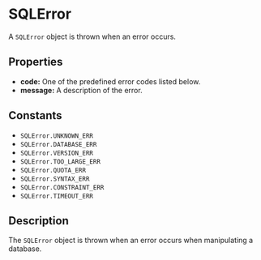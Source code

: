 SQLError
========

A `SQLError` object is thrown when an error occurs.

Properties
----------

- __code:__ One of the predefined error codes listed below.
- __message:__ A description of the error.

Constants
---------

- `SQLError.UNKNOWN_ERR`
- `SQLError.DATABASE_ERR`
- `SQLError.VERSION_ERR`
- `SQLError.TOO_LARGE_ERR`
- `SQLError.QUOTA_ERR`
- `SQLError.SYNTAX_ERR`
- `SQLError.CONSTRAINT_ERR`
- `SQLError.TIMEOUT_ERR`

Description
-----------

The `SQLError` object is thrown when an error occurs when manipulating a database.

